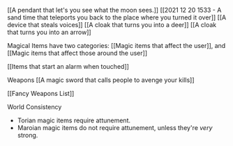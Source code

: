 [[A pendant that let's you see what the moon sees.]]
[[2021 12 20 1533 - A sand time that teleports you back to the place where you turned it over]]
[[A device that steals voices]]
[[A cloak that turns you into a deer]]
[[A cloak that turns you into an arrow]]



Magical Items have two categories:
[[Magic items that affect the user]], and [[Magic items that affect those around the user]]

[[Items that start an alarm when touched]]

Weapons
[[A magic sword that calls people to avenge your kills]]

[[Fancy Weapons List]]


World Consistency
- Torian magic items require attunement.
- Maroian magic items do not require attunement, unless they're *very* strong.